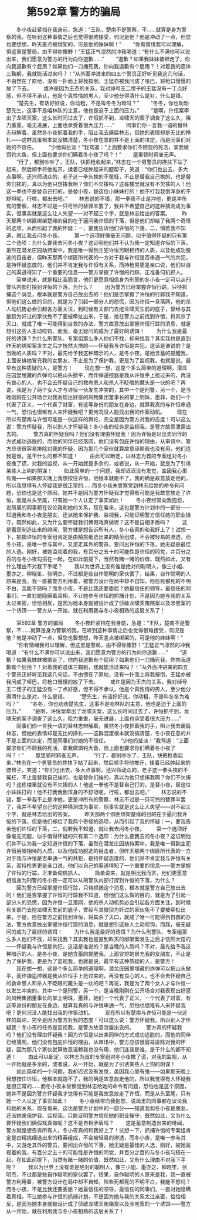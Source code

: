 # 　　第592章 警方的骗局
　　冬小夜赶紧挡在我身前，急道：“王队，楚南不是警察，不……就算是身为警察的我，在听到这种事情之后也觉得很难接受，何况是他？他是冲动了一点，但您也要想想，昨天差点被绑架的，可是他的妹妹啊！”
　　“你有情绪我可以理解，但这里是警局，由不得你撒野！”王猛正气凛然的冲我喝道：“有什么不满你可以说出来，我们愿意为警方的行为向你道歉……”
　　“道歉？如果我妹妹被绑走了，你向我道歉有个屁用？如果他们一刀捅死我，你向我道歉有个屁用？！对着我的遗体三鞠躬，我就能活过来吗？！”从外面冲进来的四五个警员正好听见我这几句话，不由愣在了原地，没有一扑而上将我按倒，王猛亦被我问成了哑巴，将枪口慢慢的放了下去。
　　或许是因为王杰的关系，我对绰号王二愣子的王猛没有一丁点好感，但不得不承认，他是个真性情的男人，至少他分得清什么是对，什么是错。
　　“楚先生，有话好好说，你动粗，不是叫冬冬为难吗？”
　　“冬冬，你也劝劝楚先生，这事不是咱林队的主意，他也是迫于上面的压力。”
　　“是啊，许恒案牵出了龙啸天案，这么长时间过去了，许恒抓不到，龙啸天的案子调查了这么久，阻力重重，毫无进展，上面也承受着很大压力……”
　　同事们你一言我一语的替林志辩解着，虽然冬小夜抓着我的手，阻止我去痛扁林志，但她的表情却是无比的挣扎——这群混蛋根本就没搞清楚，冬小夜在意的并不是上面的决定，而是同事们对她的不信任。
　　“少他妈扯淡！”我骂道：“上面要求你们不顾我的死活，拿我做饵钓大鱼，但上面也要求你们瞒着冬小夜了吗？！”
　　屋里顿时鸦雀无声。
　　“行了，都别吵吵了，王队，快把枪收起来，”林志在一个男警员的搀扶下站了起来，然后顺手将他推开，揉着已经肿起来的腮帮子，笑道：“你们也出去，多大点事啊，还兴师动众的，老子这一拳头挨的不冤枉，不止是替我自己挨的，也是替你们挨的，真以为他只想揍我啊？你们不欠揍吗？这栋楼里就没有不欠揍的人！他这一拳也不是替自己打的，是替小夜，替这位小妹妹打的！他不打我我倒浑身的不舒坦呢，行啦，都出去吧。”
　　林志说的不错，那一拳我不止是冲他，更是冲所有的警察，林志不过是一只可怜的替罪羊罢了，我并不希望自己的这种猜测成为事实，但事实就是这么让人失望——对不起三个字，就是林志给出的答案。
　　昨天那两个绑匪绑架楚缘的目的在于逼问我许恒的下落，但是他们却给了我两个奇怪的选项，从而引起了我的怀疑：一，要我告诉他们许恒的下落，二，倘若我不知道，就让我去问冬小夜。
　　第一个选项好像毫无问题，似乎值得怀疑的只有第二个选项：为什么要我去问冬小夜？这证明他们并不认为我一定知道许恒的下落，虽然在潜龙庄园劫持案中，我是唯一得到主犯许恒另眼相待的人质，以及他成功脱逃的目击者，但昨天那两个绑匪所代表的一方对于我与许恒是否串通一气的共犯，是持怀疑态度的，他们并不肯定我与许恒有关系，而持枪男更是亲口说，他们以自己的渠道得知了一个重要的信息——警方掌握了许恒的行踪，正准备伺机抓人。
　　简单说来，就是相比我而言，他们更愿意相信身为刑警的冬小夜一定可以从刑警队内部打探到许恒的下落，为什么？
　　因为警方已经掌握许恒行踪，只待抓捕这个消息，根本就是警方自己放出去的！他们是否掌握了许恒的行踪我不知道，但他们这么做的目的，就是为了引起一部分人的恐慌，因为许恒一旦落网，他的杀人动机势必会引起各方面关注，到时候有关部门去挖龙啸天生前的底子，曾经与其狼狈为奸过的家伙免不了要被牵扯出来，于是，抢在警方之前找到许恒，将其杀了灭口，就成了唯一可能得到自救的办法，警方故意放出掌握许恒行踪的消息，就是想引这些人主动咬钩，而我，毫无疑问的成为了最好的诱饵！
　　为什么我是最好的诱饵？为什么刑警队、专案组那么多人他们不找，却来找我？其实我也是直到昨天的绑架案发生之后才恍然大悟的——怀疑我与许恒是共犯，这话是谁说的？是当晚的人质吗？不对，最先给予我这种暗示的人，是冬小夜，是她含蓄的提醒我，上面安排她冒充我的女朋友，不止是为了保护我，更是为了监视我，也就是说，最早有这种质疑的人，是警方！
　　现在想一想，这是个多么简单的道理啊，潜龙庄园里埋藏的炸弹可以把山头掀平，而炸弹遥控器是我从许恒手上抢过来的，再没有良心的人，也不会去怀疑自己的救命恩人和杀人不眨眼的魔头是一伙的吧？再说，我是为了两个女人才与许恒一伙发生冲突的，其中一个是刑警，另一个，是当晚刚刚在公开场合对我表现出好感的风畅集团董事长的掌上明珠，墨菲，她们一个代表了正义，一个代表了财富，有这等身份的朋友在身边，就算我真的与许恒串通一气，恐怕也很难有人来怀疑我吧？更何况没人能找出我的作案动机。
　　现在所以有楚南与许恒可能是一伙这样的舆论，完全是因为警方对我的态度！可以这么说：警方怀疑我，所以别人才怀疑我！冬小夜的任务是监视我，是警方故意泄露出去的。
　　警方真的怀疑我吗？他们没有理由怀疑我！因为许恒是以出卖同伴的方式成功逃脱的，而他的同伴已经落网，他们没有包庇许恒的理由，从审讯中，警方应该很容易排除对我的怀疑，因为那几个家伙就算故意诬赖我也没有用，他们连我是谁，是干什么的都不知道！
　　由此可以断定，以林志为首的专案组对冬小夜撒了谎，对我的监视，从一开始就是多余的，或者说，从一开始，就是为了引诱某些人上钩的阴谋！
　　如此简单的一个问题，我却迟迟没有发觉，盖因我心里有鬼——如果那天晚上我想按住许恒，他根本就跑不了，我的确是故意放走他的，所以我觉得有人怀疑我是很正常的……而冬小夜未曾察觉到林志给她的命令有问题，恐怕也是这个原因，她并不是因为警方怀疑我才觉得有可能是我故意放走了许恒，而是从头至尾，只有她一个人认定了事实如此！
　　冬小夜经常向我抱怨，说局里的同事都在议论我和她的关系，现在看来，这也是警方计划中的一部分——知道我和冬小夜是朋友，还派她来保护我、监视我，只能证明警方信任她的职业操守，既然如此，又为什么要怀疑我们俩假戏真做呢？这不是自相矛盾吗？
　　这是蓄意制造出来的绯闻，警方就是想告诉所有人，冬小夜真的和我好上了！试想一下，抓捕许恒的专案组肯定是由精挑细选出来的精英组成，不会被轻易的渗透，而冬小夜，是唯一参与其中，又游走其外的警员，要问出许恒的下落，她无疑是最佳的人选，刚好，被她监视着的我，有百分之五十的可能性是许恒的同党，并百分之百的与冬小夜勾搭在一起，在如此前提下，当然有赌一赌的价值，既然如此，又有什么理由不对我下手呢？
　　我以为世界上没有谁是绝对的聪明人，像三小姐、墨亦之、柳晓笙、张明杰，不过都是些自作聪明的家伙罢了，结果，自作聪明的人原来是我，我一直被警方利用着，被警方设计在局中却不自知，险些死都死的不明不白，我能不怒吗？而冬小夜，不是比我还要委屈？她最信任的领导，最信任的同事们，一直对她隐瞒着真相，不让她参与许恒的抓捕计划，不是因为她与我的关系太过亲密，恰恰相反，是因为她本身就被设计成了侦破龙啸天贿赂案以及涉黑案的一个诱饵——警方从一开始，就在利用我与冬小夜相熟的这层关系了！

　　第592章 警方的骗局
　　冬小夜赶紧挡在我身前，急道：“王队，楚南不是警察，不……就算是身为警察的我，在听到这种事情之后也觉得很难接受，何况是他？他是冲动了一点，但您也要想想，昨天差点被绑架的，可是他的妹妹啊！”
　　“你有情绪我可以理解，但这里是警局，由不得你撒野！”王猛正气凛然的冲我喝道：“有什么不满你可以说出来，我们愿意为警方的行为向你道歉……”
　　“道歉？如果我妹妹被绑走了，你向我道歉有个屁用？如果他们一刀捅死我，你向我道歉有个屁用？！对着我的遗体三鞠躬，我就能活过来吗？！”从外面冲进来的四五个警员正好听见我这几句话，不由愣在了原地，没有一扑而上将我按倒，王猛亦被我问成了哑巴，将枪口慢慢的放了下去。
　　或许是因为王杰的关系，我对绰号王二愣子的王猛没有一丁点好感，但不得不承认，他是个真性情的男人，至少他分得清什么是对，什么是错。
　　“楚先生，有话好好说，你动粗，不是叫冬冬为难吗？”
　　“冬冬，你也劝劝楚先生，这事不是咱林队的主意，他也是迫于上面的压力。”
　　“是啊，许恒案牵出了龙啸天案，这么长时间过去了，许恒抓不到，龙啸天的案子调查了这么久，阻力重重，毫无进展，上面也承受着很大压力……”
　　同事们你一言我一语的替林志辩解着，虽然冬小夜抓着我的手，阻止我去痛扁林志，但她的表情却是无比的挣扎——这群混蛋根本就没搞清楚，冬小夜在意的并不是上面的决定，而是同事们对她的不信任。
　　“少他妈扯淡！”我骂道：“上面要求你们不顾我的死活，拿我做饵钓大鱼，但上面也要求你们瞒着冬小夜了吗？！”
　　屋里顿时鸦雀无声。
　　“行了，都别吵吵了，王队，快把枪收起来，”林志在一个男警员的搀扶下站了起来，然后顺手将他推开，揉着已经肿起来的腮帮子，笑道：“你们也出去，多大点事啊，还兴师动众的，老子这一拳头挨的不冤枉，不止是替我自己挨的，也是替你们挨的，真以为他只想揍我啊？你们不欠揍吗？这栋楼里就没有不欠揍的人！他这一拳也不是替自己打的，是替小夜，替这位小妹妹打的！他不打我我倒浑身的不舒坦呢，行啦，都出去吧。”
　　林志说的不错，那一拳我不止是冲他，更是冲所有的警察，林志不过是一只可怜的替罪羊罢了，我并不希望自己的这种猜测成为事实，但事实就是这么让人失望——对不起三个字，就是林志给出的答案。
　　昨天那两个绑匪绑架楚缘的目的在于逼问我许恒的下落，但是他们却给了我两个奇怪的选项，从而引起了我的怀疑：一，要我告诉他们许恒的下落，二，倘若我不知道，就让我去问冬小夜。
　　第一个选项好像毫无问题，似乎值得怀疑的只有第二个选项：为什么要我去问冬小夜？这证明他们并不认为我一定知道许恒的下落，虽然在潜龙庄园劫持案中，我是唯一得到主犯许恒另眼相待的人质，以及他成功脱逃的目击者，但昨天那两个绑匪所代表的一方对于我与许恒是否串通一气的共犯，是持怀疑态度的，他们并不肯定我与许恒有关系，而持枪男更是亲口说，他们以自己的渠道得知了一个重要的信息——警方掌握了许恒的行踪，正准备伺机抓人。
　　简单说来，就是相比我而言，他们更愿意相信身为刑警的冬小夜一定可以从刑警队内部打探到许恒的下落，为什么？
　　因为警方已经掌握许恒行踪，只待抓捕这个消息，根本就是警方自己放出去的！他们是否掌握了许恒的行踪我不知道，但他们这么做的目的，就是为了引起一部分人的恐慌，因为许恒一旦落网，他的杀人动机势必会引起各方面关注，到时候有关部门去挖龙啸天生前的底子，曾经与其狼狈为奸过的家伙免不了要被牵扯出来，于是，抢在警方之前找到许恒，将其杀了灭口，就成了唯一可能得到自救的办法，警方故意放出掌握许恒行踪的消息，就是想引这些人主动咬钩，而我，毫无疑问的成为了最好的诱饵！
　　为什么我是最好的诱饵？为什么刑警队、专案组那么多人他们不找，却来找我？其实我也是直到昨天的绑架案发生之后才恍然大悟的——怀疑我与许恒是共犯，这话是谁说的？是当晚的人质吗？不对，最先给予我这种暗示的人，是冬小夜，是她含蓄的提醒我，上面安排她冒充我的女朋友，不止是为了保护我，更是为了监视我，也就是说，最早有这种质疑的人，是警方！
　　现在想一想，这是个多么简单的道理啊，潜龙庄园里埋藏的炸弹可以把山头掀平，而炸弹遥控器是我从许恒手上抢过来的，再没有良心的人，也不会去怀疑自己的救命恩人和杀人不眨眼的魔头是一伙的吧？再说，我是为了两个女人才与许恒一伙发生冲突的，其中一个是刑警，另一个，是当晚刚刚在公开场合对我表现出好感的风畅集团董事长的掌上明珠，墨菲，她们一个代表了正义，一个代表了财富，有这等身份的朋友在身边，就算我真的与许恒串通一气，恐怕也很难有人来怀疑我吧？更何况没人能找出我的作案动机。
　　现在所以有楚南与许恒可能是一伙这样的舆论，完全是因为警方对我的态度！可以这么说：警方怀疑我，所以别人才怀疑我！冬小夜的任务是监视我，是警方故意泄露出去的。
　　警方真的怀疑我吗？他们没有理由怀疑我！因为许恒是以出卖同伴的方式成功逃脱的，而他的同伴已经落网，他们没有包庇许恒的理由，从审讯中，警方应该很容易排除对我的怀疑，因为那几个家伙就算故意诬赖我也没有用，他们连我是谁，是干什么的都不知道！
　　由此可以断定，以林志为首的专案组对冬小夜撒了谎，对我的监视，从一开始就是多余的，或者说，从一开始，就是为了引诱某些人上钩的阴谋！
　　如此简单的一个问题，我却迟迟没有发觉，盖因我心里有鬼——如果那天晚上我想按住许恒，他根本就跑不了，我的确是故意放走他的，所以我觉得有人怀疑我是很正常的……而冬小夜未曾察觉到林志给她的命令有问题，恐怕也是这个原因，她并不是因为警方怀疑我才觉得有可能是我故意放走了许恒，而是从头至尾，只有她一个人认定了事实如此！
　　冬小夜经常向我抱怨，说局里的同事都在议论我和她的关系，现在看来，这也是警方计划中的一部分——知道我和冬小夜是朋友，还派她来保护我、监视我，只能证明警方信任她的职业操守，既然如此，又为什么要怀疑我们俩假戏真做呢？这不是自相矛盾吗？
　　这是蓄意制造出来的绯闻，警方就是想告诉所有人，冬小夜真的和我好上了！试想一下，抓捕许恒的专案组肯定是由精挑细选出来的精英组成，不会被轻易的渗透，而冬小夜，是唯一参与其中，又游走其外的警员，要问出许恒的下落，她无疑是最佳的人选，刚好，被她监视着的我，有百分之五十的可能性是许恒的同党，并百分之百的与冬小夜勾搭在一起，在如此前提下，当然有赌一赌的价值，既然如此，又有什么理由不对我下手呢？
　　我以为世界上没有谁是绝对的聪明人，像三小姐、墨亦之、柳晓笙、张明杰，不过都是些自作聪明的家伙罢了，结果，自作聪明的人原来是我，我一直被警方利用着，被警方设计在局中却不自知，险些死都死的不明不白，我能不怒吗？而冬小夜，不是比我还要委屈？她最信任的领导，最信任的同事们，一直对她隐瞒着真相，不让她参与许恒的抓捕计划，不是因为她与我的关系太过亲密，恰恰相反，是因为她本身就被设计成了侦破龙啸天贿赂案以及涉黑案的一个诱饵——警方从一开始，就在利用我与冬小夜相熟的这层关系了！
